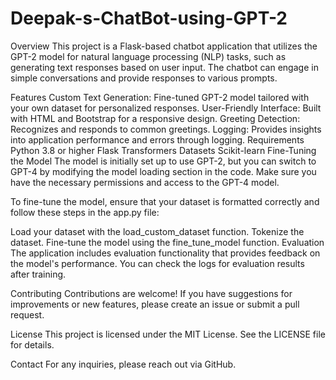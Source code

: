 # Deepak-s-ChatBot-using-GPT-2
Overview
This project is a Flask-based chatbot application that utilizes the GPT-2 model for natural language processing (NLP) tasks, such as generating text responses based on user input. The chatbot can engage in simple conversations and provide responses to various prompts.

Features
Custom Text Generation: Fine-tuned GPT-2 model tailored with your own dataset for personalized responses.
User-Friendly Interface: Built with HTML and Bootstrap for a responsive design.
Greeting Detection: Recognizes and responds to common greetings.
Logging: Provides insights into application performance and errors through logging.
Requirements
Python 3.8 or higher
Flask
Transformers
Datasets
Scikit-learn
Fine-Tuning the Model
The model is initially set up to use GPT-2, but you can switch to GPT-4 by modifying the model loading section in the code. Make sure you have the necessary permissions and access to the GPT-4 model.

To fine-tune the model, ensure that your dataset is formatted correctly and follow these steps in the app.py file:

Load your dataset with the load_custom_dataset function.
Tokenize the dataset.
Fine-tune the model using the fine_tune_model function.
Evaluation
The application includes evaluation functionality that provides feedback on the model's performance. You can check the logs for evaluation results after training.

Contributing
Contributions are welcome! If you have suggestions for improvements or new features, please create an issue or submit a pull request.

License
This project is licensed under the MIT License. See the LICENSE file for details.

Contact
For any inquiries, please reach out via GitHub.
